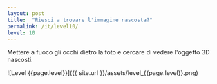 ```yaml
---
layout: post
title:  "Riesci a trovare l'immagine nascosta?"
permalink: /it/level10/
level: 10
---
```

Mettere a fuoco gli occhi dietro la foto e cercare di vedere l'oggetto 3D nascosti.

![Level {{page.level}}]({{ site.url }}/assets/level_{{page.level}}.png)